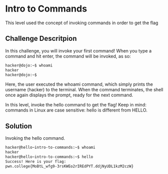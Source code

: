 # Intro to Commands
This level used the concept of invoking commands in order to get the flag

## Challenge Descritpion
In this challenge, you will invoke your first command! When you type a command and hit enter, the command will be invoked, as so:

```bash
hacker@dojo:~$ whoami
hacker
hacker@dojo:~$
```

Here, the user executed the whoami command, which simply prints the username (hacker) to the terminal. When the command terminates, the shell once again displays the prompt, ready for the next command.

In this level, invoke the hello command to get the flag! Keep in mind: commands in Linux are case sensitive: hello is different from HELLO.

## Solution

Invoking the hello command.

 ```bash
hacker@hello~intro-to-commands:~$ whoami
hacker
hacker@hello~intro-to-commands:~$ hello
Success! Here is your flag:
pwn.college{MoBtL_wfg9-3rsKWEo2rIREdPYT.ddjNyUDL1kzM2czW}
```


